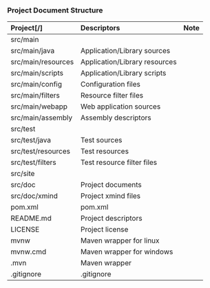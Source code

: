 ### Project Document Structure

| Project[/]        |         Descriptors           | Note  |
| :---------------- |:------------------------------|:------|
|src/main           |                               ||
|src/main/java      | Application/Library sources   ||
|src/main/resources | Application/Library resources ||
|src/main/scripts   | Application/Library scripts   ||
|src/main/config    | Configuration files           ||
|src/main/filters   | Resource filter files         ||
|src/main/webapp    | Web application sources       ||
|src/main/assembly  | Assembly descriptors          ||
|src/test           |                               ||
|src/test/java	    | Test sources                  ||
|src/test/resources	| Test resources                ||
|src/test/filters	| Test resource filter files    ||
|src/site           |                               ||
|src/doc            | Project documents             ||
|src/doc/xmind      | Project xmind files           ||
|pom.xml            | pom.xml                       ||
|README.md          | Project descriptors           ||
|LICENSE            | Project license               ||
|mvnw               | Maven wrapper for linux       ||
|mvnw.cmd           | Maven wrapper for windows     ||
|.mvn               | Maven wrapper                 ||
|.gitignore         | .gitignore                    ||





